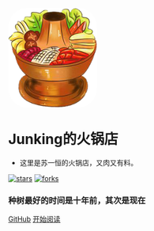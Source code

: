 <img width="180px" style="border-radius: 20%" bor src="huoguo.png">

# Junking的火锅店

- 这里是苏一恒的火锅店，又肉又有料。



[![stars](https://badgen.net/github/stars/827652549/junking-home?icon=github&color=4ab8a1)](https://github.com/827652549/junking-home) [![forks](https://badgen.net/github/forks/827652549/junking-home?icon=github&color=4ab8a1)](https://github.com/827652549/junking-home)

### 种树最好的时间是十年前，其次是现在


[GitHub](<https://github.com/827652549/junking-home>)
[开始阅读](README.md)

